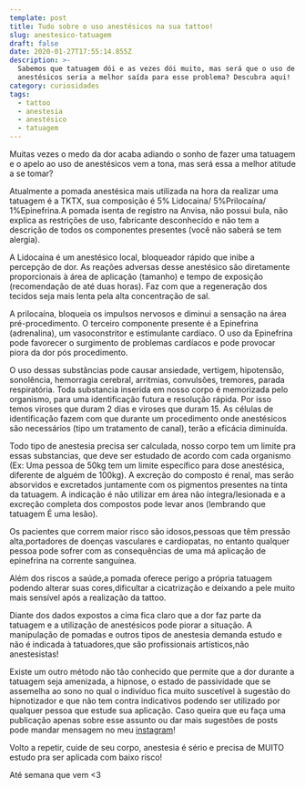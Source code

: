 ```yaml
---
template: post
title: Tudo sobre o uso anestésicos na sua tattoo!
slug: anestesico-tatuagem
draft: false
date: 2020-01-27T17:55:14.855Z
description: >-
  Sabemos que tatuagem dói e as vezes dói muito, mas será que o uso de
  anestésicos seria a melhor saída para esse problema? Descubra aqui!
category: curiosidades
tags:
  - tattoo
  - anestesia
  - anestésico
  - tatuagem
---
```

Muitas vezes o medo da dor acaba adiando o sonho de fazer uma tatuagem e o apelo ao uso de anestésicos vem a tona, mas será essa a melhor atitude a se tomar?

Atualmente a pomada anestésica mais utilizada na hora da realizar uma tatuagem é a TKTX, sua composição é 5% Lidocaina/ 5%Prilocaína/ 1%Epinefrina.A pomada isenta de registro na Anvisa, não possui bula, não explica as restrições de uso, fabricante desconhecido e não tem a descrição de todos os componentes presentes (você não saberá se tem alergia). 



A Lidocaína é um anestésico local, bloqueador rápido que inibe a percepção de dor. As reações adversas desse anestésico são diretamente proporcionais à área de aplicação (tamanho) e tempo de exposição (recomendação de até duas horas). Faz com que a regeneração dos tecidos seja mais lenta pela alta concentração de sal.

A prilocaína, bloqueia os impulsos nervosos e diminui a sensação na área pré-procedimento. O terceiro componente presente é a Epinefrina (adrenalina), um vasoconstritor e estimulante cardíaco. O uso da Epinefrina pode favorecer o surgimento de problemas cardíacos e pode provocar piora da dor pós procedimento.

O uso dessas substâncias pode causar ansiedade, vertigem, hipotensão, sonolência, hemorragia cerebral, arritmias, convulsões, tremores, parada respiratória.  Toda substancia inserida em nosso corpo é memorizada pelo organismo, para uma identificação futura e resolução rápida. Por isso temos viroses que duram 2 dias e viroses que duram 15. As células de identificação fazem com que durante um procedimento onde anestésicos são necessários (tipo um tratamento de canal), terão a eficácia diminuída. 

Todo tipo de anestesia precisa ser calculada, nosso corpo tem um limite pra essas substancias, que deve ser estudado de acordo com cada organismo (Ex: Uma pessoa de 50kg tem um limite específico para dose anestésica, diferente de alguém de 100kg). A excreção do composto é renal, mas serão absorvidos e excretados juntamente com os pigmentos presentes na tinta da tatuagem. A indicação é não utilizar em área não íntegra/lesionada e a excreção completa dos compostos pode levar anos (lembrando que tatuagem É uma lesão). 

Os pacientes que correm maior risco são idosos,pessoas que têm pressão alta,portadores de doenças vasculares e cardiopatas, no entanto qualquer pessoa pode sofrer com as consequências de uma má aplicação de epinefrina na corrente sanguínea. 

Além dos riscos a saúde,a pomada oferece perigo a própria tatuagem podendo alterar suas cores,dificultar a cicatrização e deixando a pele muito mais sensível após a realização da tattoo.

Diante dos dados expostos a cima fica claro que a dor faz parte da tatuagem e a utilização de anestésicos pode piorar a situação. A manipulação de pomadas e outros tipos de anestesia demanda estudo e não é indicada à tatuadores,que são profissionais artísticos,não anestesistas! 

Existe um outro método não tão conhecido que permite que a dor durante a tatuagem seja amenizada, a hipnose, o estado de passividade que se assemelha ao sono no qual o indivíduo fica muito suscetível à sugestão do hipnotizador e que não tem contra indicativos podendo ser utilizado por qualquer pessoa que estude sua aplicação. Caso queira que eu faça uma publicação apenas sobre esse assunto ou dar mais sugestões de posts pode mandar mensagem no meu [instagram](https://www.instagram.com/helotattoo_/)! 

Volto a repetir, cuide de seu corpo, anestesia é sério e precisa de MUITO estudo pra ser aplicada com baixo risco! 

Até semana que vem <3
